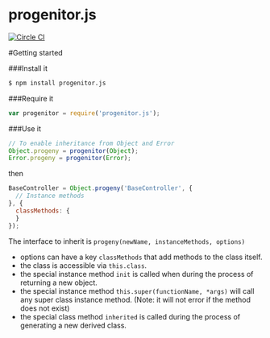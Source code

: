 # progenitor.js

[![Circle CI](https://circleci.com/gh/bnorton/progenitor.js.svg?style=svg)](https://circleci.com/gh/bnorton/progenitor.js)

#Getting started

###Install it
```bash
$ npm install progenitor.js
```

###Require it
```javascript
var progenitor = require('progenitor.js');
```

###Use it
```javascript
// To enable inheritance from Object and Error
Object.progeny = progenitor(Object);
Error.progeny = progenitor(Error);
```

then

```javascript
BaseController = Object.progeny('BaseController', {
  // Instance methods
}, {
  classMethods: {
  }
});
```

The interface to inherit is `progeny(newName, instanceMethods, options)`
 - options can have a key `classMethods` that add methods to the class itself.
 - the class is accessible via `this.class`.
 - the special instance method `init` is called when during the process of returning a new object.
 - the special instance method `this.super(functionName, *args)` will call any super class instance method. (Note: it will not error if the method does not exist)
 - the special class method `inherited` is called during the process of generating a new derived class.
